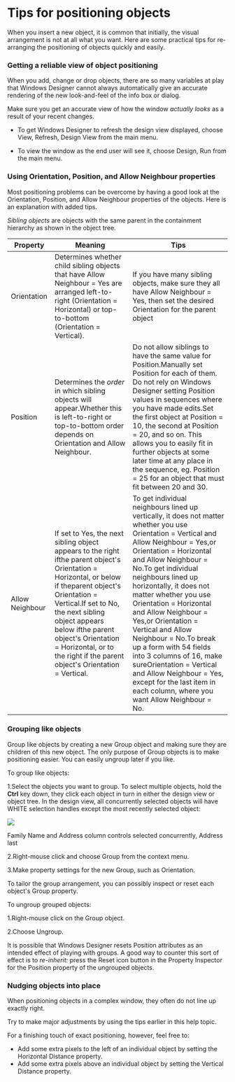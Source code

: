 # Tips for positioning objects

When you insert a new object, it is common that initially, the visual arrangement is not at all what you want. Here are some practical tips for re-arranging the positioning of objects quickly and easily.

### Getting a reliable view of object positioning

When you add, change or drop objects, there are so many variables at play that Windows Designer cannot always automatically give an accurate rendering of the new look-and-feel of the info box or dialog.

Make sure you get an accurate view of how the window *actually looks* as a result of your recent changes.

- To get Windows Designer to refresh the design view displayed, choose View, Refresh, Design View from the main menu.

- To view the window as the end user will see it, choose Design, Run from the main menu.

### Using Orientation, Position, and Allow Neighbour properties

Most positioning problems can be overcome by having a good look at the Orientation, Position, and Allow Neighbour properties of the objects. Here is an explanation with added tips.

*Sibling objects* are objects with the same parent in the containment hierarchy as shown in the object tree.

|**Property**|**Meaning**|**Tips**|
|--------|--------|--------|
|Orientation|Determines whether child sibling objects that have Allow Neighbour = Yes are arranged left-to-right (Orientation = Horizontal) or top-to-bottom (Orientation = Vertical).|If you have many sibling objects, make sure they all have Allow Neighbour = Yes, then set the desired Orientation for the parent object|
|Position|Determines the *order* in which sibling objects will appear.Whether this is left-to-right or top-to-bottom order depends on Orientation and Allow Neighbour.|Do not allow siblings to have the same value for Position.Manually set Position for each of them. Do not rely on Windows Designer setting Position values in sequences where you have made edits.Set the first object at Position = 10, the second at Position = 20, and so on. This allows you to easily fit in further objects at some later time at any place in the sequence, eg. Position = 25 for an object that must fit between 20 and 30.|
|Allow Neighbour|If set to Yes, the next sibling object appears to the right ifthe parent object's Orientation = Horizontal, or below if theparent object's Orientation = Vertical.If set to No, the next sibling object appears below ifthe parent object's Orientation = Horizontal, or to the right if the parent object's Orientation = Vertical.|To get individual neighbours lined up vertically, it does not matter whether you use Orientation = Vertical and Allow Neighbour = Yes,or Orientation = Horizontal and Allow Neighbour = No.To get individual neighbours lined up horizontally, it does not matter whether you use Orientation = Horizontal and Allow Neighbour = Yes,or Orientation = Vertical and Allow Neighbour = No.To break up a form with 54 fields into 3 columns of 16, make sureOrientation = Vertical and Allow Neighbour = Yes, except for the last item in each column, where you want Allow Neighbour = No.|



### Grouping like objects

Group like objects by creating a new Group object and making sure they are children of this new object. The only purpose of Group objects is to make positioning easier. You can easily ungroup later if you like.

To group like objects:

1.Select the objects you want to group. To select multiple objects, hold the **Ctrl** key down, they click each object in turn in either the design view or object tree. In the design view, all concurrently selected objects will have WHITE selection handles except the most recently selected object:

![](/api/Desktop%20UIs/Windows%20Designer%20objects%20and%20properties/assets/22258726-47fe-4f64-b240-8c2b7be14165.png)

Family Name and Address column controls selected concurrently, Address last

2.Right-mouse click and choose Group from the context menu.

3.Make property settings for the new Group, such as Orientation.

To tailor the group arrangement, you can possibly inspect or reset each object's Group property.

To ungroup grouped objects:

1.Right-mouse click on the Group object.

2.Choose Ungroup.

It is possible that Windows Designer resets Position attributes as an intended effect of playing with groups. A good way to counter this sort of effect is to *re-inherit:* press the Reset icon button in the Property Inspector for the Position property of the ungrouped objects.

### Nudging objects into place

When positioning objects in a complex window, they often do not line up exactly right.

Try to make major adjustments by using the tips earlier in this help topic.

For a finishing touch of exact positioning, however, feel free to:

- Add some extra pixels to the left of an individual object by setting the Horizontal Distance property.
- Add some extra pixels above an individual object by setting the Vertical Distance property.

###  

 

 

###  